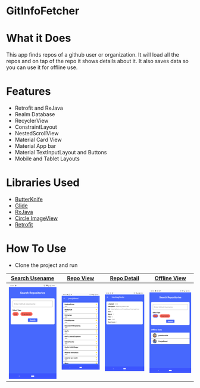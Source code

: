# GitInfoFetcher

# What it Does
  This app finds repos of a github user or organization. It will load all the repos and on tap of the repo it shows details about it. It also saves data so you can use it for offline use.

# Features
  - Retrofit and RxJava
  - Realm Database
  - RecyclerView
  - ConstraintLayout
  - NestedScrollView
  - Material Card View
  - Material App bar
  - Material TextInputLayout and Buttons
  - Mobile and Tablet Layouts
  
# Libraries Used
  - [ButterKnife][link_1]
  - [Glide][link_2]
  - [RxJava][link_3]
  - [Circle ImageView][link_4]
  - [Retrofit][link_5]
  
# How To Use
  - Clone the project and run

[Search Usename][screen_1] | [Repo View][screen_2] | [Repo Detail][screen_3] | [Offline View][screen_4] 
--- | --- | --- | --- 
![screen_1] | ![screen_2] | ![screen_3] | ![screen_4] 


[screen_1]: https://raw.githubusercontent.com/PranjalDesai/GitInfoFetcher/master/Screenshots/Screenshot_20180727-201709.png

[screen_2]: https://raw.githubusercontent.com/PranjalDesai/GitInfoFetcher/master/Screenshots/Screenshot_20180727-201815.png

[screen_3]: https://raw.githubusercontent.com/PranjalDesai/GitInfoFetcher/master/Screenshots/Screenshot_20180727-201829.png

[screen_4]: https://raw.githubusercontent.com/PranjalDesai/GitInfoFetcher/master/Screenshots/Screenshot_20180727-201838.png

[link_1]: https://github.com/JakeWharton/butterknife

[link_2]: https://github.com/bumptech/glide

[link_3]: https://github.com/ReactiveX/RxAndroid

[link_4]: https://github.com/hdodenhof/CircleImageView

[link_5]: http://square.github.io/retrofit/
